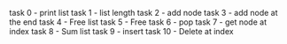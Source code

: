 task 0 - print list
task 1 - list length 
task 2 - add node
task 3 - add node at the end
task 4 - Free list 
task 5 - Free
task 6 - pop
task 7 - get node at index
task 8 - Sum list
task 9 - insert
task 10 - Delete at index
